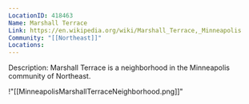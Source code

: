 ```yaml
---
LocationID: 418463
Name: Marshall Terrace
Link: https://en.wikipedia.org/wiki/Marshall_Terrace,_Minneapolis 
Community: "[[Northeast]]"
Locations: 
---
```


Description:
Marshall Terrace is a neighborhood in the Minneapolis community of Northeast.


!"[[MinneapolisMarshallTerraceNeighborhood.png]]"